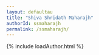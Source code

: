 ```yaml
---
layout: defaultau
title: "Shiva Shridath Maharajh"
authorId: ssmaharajh
permalink: /ssmaharajh/
---
```

{% include loadAuthor.html %}
<script>
    $(document).ready(function(){
        showAuthorBio('{{ page.authorId }}');
   });
</script>
